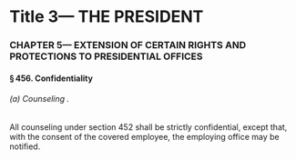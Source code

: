 
# Title 3— THE PRESIDENT
### CHAPTER 5— EXTENSION OF CERTAIN RIGHTS AND PROTECTIONS TO PRESIDENTIAL OFFICES
#### § 456. Confidentiality
###### (a) Counseling .

All counseling under section 452 shall be strictly confidential, except that, with the consent of the covered employee, the employing office may be notified.
